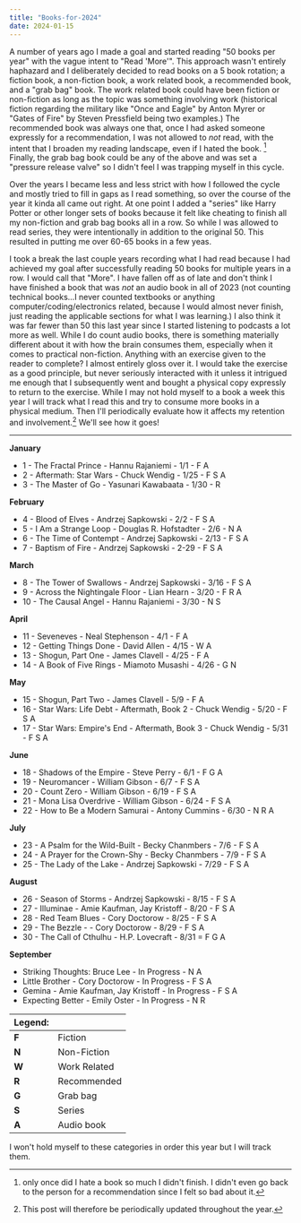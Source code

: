 ```yaml
---
title: "Books-for-2024"
date: 2024-01-15
---
```


A number of years ago I made a goal and started reading "50 books per year" with the vague intent to "Read 'More'". This approach wasn't entirely haphazard and I deliberately decided to read books on a 5 book rotation; a fiction book, a non-fiction book, a work related book, a recommended book, and a "grab bag" book. The work related book could have been fiction or non-fiction as long as the topic was something involving work (historical fiction regarding the military like "Once and Eagle" by Anton Myrer or "Gates of Fire" by Steven Pressfield being two examples.) The recommended book was always one that, once I had asked someone expressly for a recommendation, I was not allowed to *not* read, with the intent that I broaden my reading landscape, even if I hated the book. [^1] Finally, the grab bag book could be any of the above and was set a "pressure release valve" so I didn't feel I was trapping myself in this cycle. 

Over the years I became less and less strict with how I followed the cycle and mostly tried to fill in gaps as I read something, so over the course of the year it kinda all came out right. At one point I added a "series" like Harry Potter or other longer sets of books because it felt like cheating to finish all my non-fiction and grab bag books all in a row. So while I was allowed to read series, they were intentionally in addition to the original 50. This resulted in putting me over 60-65 books in a few yeas. 
 
I took a break the last couple years recording what I had read because I had achieved my goal after successfully reading 50 books for multiple years in a row. I would call that "More". I have fallen off as of late and don't think I have finished a book that was *not* an audio book in all of 2023 (not counting technical books...I never counted textbooks or anything computer/coding/electronics related, because I would almost never finish, just reading the applicable sections for what I was learning.) I also think it was far fewer than 50 this last year since I started listening to podcasts a lot more as well. While I do count audio books, there is something materially different about it with how the brain consumes them, especially when it comes to practical non-fiction. Anything with an exercise given to the reader to complete? I almost entirely gloss over it. I would take the exercise as a good principle, but never seriously interacted with it unless it intrigued me enough that I subsequently went and bought a physical copy expressly to return to the exercise.  While I may not hold myself to a book a week this year I will track what I read this and try to consume more books in a physical medium. Then I'll periodically evaluate how it affects my retention and involvement.[^2] We'll see how it goes!

---

**January**

- 1 - The Fractal Prince - Hannu Rajaniemi - 1/1 - F A
- 2 - Aftermath: Star Wars - Chuck Wendig - 1/25 - F S A 
- 3 - The Master of Go - Yasunari Kawabaata - 1/30 - R

**February**

- 4 - Blood of Elves - Andrzej Sapkowski - 2/2 - F S A
- 5 - I Am a Strange Loop - Douglas R. Hofstadter - 2/6 - N A
- 6 - The Time of Contempt - Andrzej Sapkowski - 2/13 - F S A
- 7 - Baptism of Fire - Andrzej Sapkowski - 2-29 - F S A

**March**

- 8 - The Tower of Swallows - Andrzej Sapkowski - 3/16 - F S A
- 9 - Across the Nightingale Floor - Lian Hearn - 3/20 - F R A
- 10 - The Causal Angel - Hannu Rajaniemi - 3/30 - N S

**April**

- 11 - Seveneves - Neal Stephenson - 4/1 - F A
- 12 - Getting Things Done - David Allen - 4/15 - W A
- 13 - Shogun, Part One - James Clavell - 4/25 - F A
- 14 - A Book of Five Rings - Miamoto Musashi - 4/26 - G N

**May**

- 15 - Shogun, Part Two - James Clavell - 5/9 - F A
- 16 - Star Wars: Life Debt - Aftermath, Book 2 - Chuck Wendig - 5/20 - F S A
- 17 - Star Wars: Empire's End - Aftermath, Book 3 - Chuck Wendig - 5/31 - F S A

**June**

- 18 - Shadows of the Empire - Steve Perry - 6/1 - F G A
- 19 - Neuromancer - William Gibson - 6/7 - F S A
- 20 - Count Zero - William Gibson - 6/19 - F S A
- 21 - Mona Lisa Overdrive - William Gibson - 6/24 - F S A
- 22 - How to Be a Modern Samurai - Antony Cummins - 6/30 - N R A

**July**

- 23  - A Psalm for the Wild-Built - Becky Chanmbers - 7/6 - F S A 
- 24 - A Prayer for the Crown-Shy - Becky Chanmbers - 7/9 - F S A 
- 25 - The Lady of the Lake - Andrzej Sapkowski - 7/29 - F S A

**August**

- 26 - Season of Storms - Andrzej Sapkowski - 8/15 - F S A
- 27 - Illuminae - Amie Kaufman, Jay Kristoff - 8/20 - F S A
- 28 - Red Team Blues - Cory Doctorow - 8/25 - F S A
- 29 - The Bezzle - - Cory Doctorow - 8/29 - F S A
- 30 - The Call of Cthulhu - H.P. Lovecraft - 8/31 = F G A 


**September**

- Striking Thoughts: Bruce Lee - In Progress - N A
- Little Brother - Cory Doctorow - In Progress - F S A
- Gemina - Amie Kaufman, Jay Kristoff - In Progress - F S A
- Expecting Better - Emily Oster - In Progress - N R 


| Legend: ||
|---|---|
|**F** | Fiction
| **N** | Non-Fiction |
| **W** | Work Related |
| **R** | Recommended |
| **G** | Grab bag |
| **S** | Series |
| **A** | Audio book |

I won't hold myself to these categories in order this year but I will track them.


[^1]: only once did I hate a book so much I didn't finish. I didn't even go back to the person for a recommendation since I felt so bad about it. 
 
[^2]: This post will therefore be periodically updated throughout the year.

